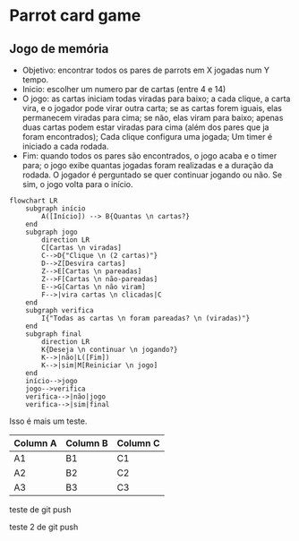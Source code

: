 # Parrot card game

## Jogo de memória 

- Objetivo: encontrar todos os pares de parrots em X jogadas num Y tempo.
- Inicio: escolher um numero par de cartas  (entre 4 e 14) 
- O jogo: as cartas iniciam todas viradas para baixo; a cada clique, a carta vira, e o jogador pode virar outra carta; se as cartas forem iguais, elas permanecem viradas para cima; se não, elas viram para baixo; apenas duas cartas podem estar viradas para cima (além dos pares que ja foram encontrados); Cada clique configura uma jogada; Um timer é iniciado a cada rodada.
- Fim: quando todos os pares são encontrados, o jogo acaba e o timer para; o jogo exibe quantas jogadas foram realizadas e a duração da rodada. O jogador é perguntado se quer continuar jogando ou não. Se sim, o jogo volta para o início.

```mermaid
flowchart LR
    subgraph início
        A([Início]) --> B{Quantas \n cartas?}
    end
    subgraph jogo
        direction LR
        C[Cartas \n viradas]
        C-->D{"Clique \n (2 cartas)"}
        D-->Z[Desvira cartas]
        Z-->E[Cartas \n pareadas]
        Z-->F[Cartas \n não-pareadas]
        E-->G[Cartas \n não viram]
        F-->|vira cartas \n clicadas|C
    end
    subgraph verifica
        I{"Todas as cartas \n foram pareadas? \n (viradas)"}
    end
    subgraph final
        direction LR
        K{Deseja \n continuar \n jogando?}
        K-->|não|L([Fim])
        K-->|sim|M[Reiniciar \n jogo]
    end
    início-->jogo
    jogo-->verifica
    verifica-->|não|jogo
    verifica-->|sim|final
```

Isso é mais um teste.

Column A | Column B | Column C
---------|----------|---------
 A1 | B1 | C1
 A2 | B2 | C2
 A3 | B3 | C3

 teste de git push

 teste 2 de git push
